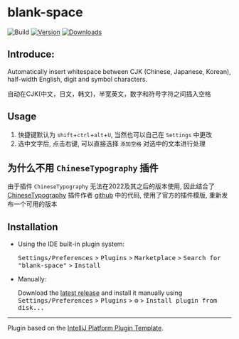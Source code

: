 # blank-space

![Build](https://github.com/TooAndy/blank-space/workflows/Build/badge.svg)
[![Version](https://img.shields.io/jetbrains/plugin/v/PLUGIN_ID.svg)](https://plugins.jetbrains.com/plugin/PLUGIN_ID)
[![Downloads](https://img.shields.io/jetbrains/plugin/d/PLUGIN_ID.svg)](https://plugins.jetbrains.com/plugin/PLUGIN_ID)


<!-- Plugin description -->
## Introduce:
Automatically insert whitespace between CJK (Chinese, Japanese, Korean), half-width English, digit and symbol characters.

自动在CJK(中文，日文，韩文)，半宽英文，数字和符号字符之间插入空格

## Usage
1. 快捷键默认为 `shift`+`ctrl`+`alt`+`U`, 当然也可以自己在 `Settings` 中更改
2. 选中文字后, 点击右键, 可以直接选择 `添加空格` 对选中的文本进行处理

## 为什么不用 `ChineseTypography` 插件
由于插件 `ChineseTypography` 无法在2022及其之后的版本使用, 因此结合了 [ChineseTypography](https://plugins.jetbrains.com/plugin/9374-chinesetypography) 插件作者 [github](https://github.com/judasn/ChineseTypography-IDEA-Plugin) 中的代码, 使用了官方的插件模版, 重新发布一个可用的版本

<!-- Plugin description end -->

## Installation

- Using the IDE built-in plugin system:
  
  <kbd>Settings/Preferences</kbd> > <kbd>Plugins</kbd> > <kbd>Marketplace</kbd> > <kbd>Search for "blank-space"</kbd> >
  <kbd>Install</kbd>
  
- Manually:

  Download the [latest release](https://github.com/TooAndy/blank-space/releases/latest) and install it manually using
  <kbd>Settings/Preferences</kbd> > <kbd>Plugins</kbd> > <kbd>⚙️</kbd> > <kbd>Install plugin from disk...</kbd>


---
Plugin based on the [IntelliJ Platform Plugin Template][template].

[template]: https://github.com/JetBrains/intellij-platform-plugin-template
[docs:plugin-description]: https://plugins.jetbrains.com/docs/intellij/plugin-user-experience.html#plugin-description-and-presentation
